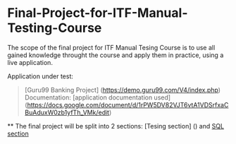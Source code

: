 # Final-Project-for-ITF-Manual-Testing-Course
The scope of the final project for ITF Manual Tesing Course is to use all gained knowledge throught the course and apply them in practice, using a live application.

Application under test:
> [Guru99 Banking Project] (https://demo.guru99.com/V4/index.php)
 Documentation:
 > [application documentation used] (https://docs.google.com/document/d/1rPW5DV82VJT6vtA1VDSrfxaCBuAduxW0zb1yfTh_VMk/edit)
 
 ** The final project will be split into 2 sections: [Tesing section] () and [SQL section]()
 
